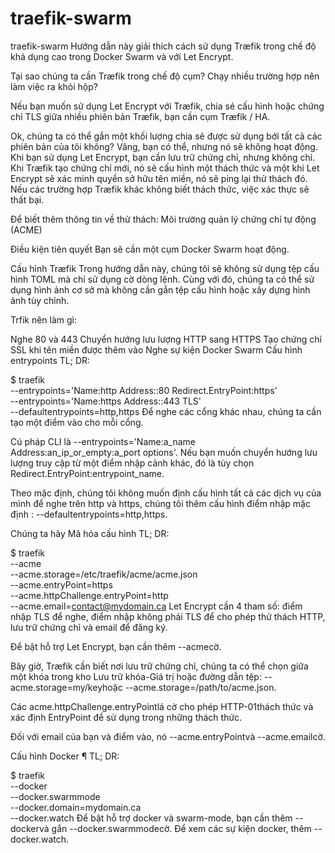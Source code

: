 # traefik-swarm
traefik-swarm
Hướng dẫn này giải thích cách sử dụng Træfik trong chế độ khả dụng cao trong Docker Swarm và với Let Encrypt.

Tại sao chúng ta cần Træfik trong chế độ cụm? Chạy nhiều trường hợp nên làm việc ra khỏi hộp?

Nếu bạn muốn sử dụng Let Encrypt với Træfik, chia sẻ cấu hình hoặc chứng chỉ TLS giữa nhiều phiên bản Træfik, bạn cần cụm Træfik / HA.

Ok, chúng ta có thể gắn một khối lượng chia sẻ được sử dụng bởi tất cả các phiên bản của tôi không? Vâng, bạn có thể, nhưng nó sẽ không hoạt động. Khi bạn sử dụng Let Encrypt, bạn cần lưu trữ chứng chỉ, nhưng không chỉ. Khi Træfik tạo chứng chỉ mới, nó sẽ cấu hình một thách thức và một khi Let Encrypt sẽ xác minh quyền sở hữu tên miền, nó sẽ ping lại thử thách đó. Nếu các trường hợp Træfik khác không biết thách thức, việc xác thực sẽ thất bại.

Để biết thêm thông tin về thử thách: Môi trường quản lý chứng chỉ tự động (ACME)

Điều kiện tiên quyết 
Bạn sẽ cần một cụm Docker Swarm hoạt động.

Cấu hình Træfik 
Trong hướng dẫn này, chúng tôi sẽ không sử dụng tệp cấu hình TOML mà chỉ sử dụng cờ dòng lệnh. Cùng với đó, chúng ta có thể sử dụng hình ảnh cơ sở mà không cần gắn tệp cấu hình hoặc xây dựng hình ảnh tùy chỉnh.

Trfik nên làm gì:

Nghe 80 và 443
Chuyển hướng lưu lượng HTTP sang HTTPS
Tạo chứng chỉ SSL khi tên miền được thêm vào
Nghe sự kiện Docker Swarm
Cấu hình entrypoints 
TL; DR:


$ traefik \
    --entrypoints='Name:http Address::80 Redirect.EntryPoint:https' \
    --entrypoints='Name:https Address::443 TLS' \
    --defaultentrypoints=http,https
Để nghe các cổng khác nhau, chúng ta cần tạo một điểm vào cho mỗi cổng.

Cú pháp CLI là --entrypoints='Name:a_name Address:an_ip_or_empty:a_port options'. Nếu bạn muốn chuyển hướng lưu lượng truy cập từ một điểm nhập cảnh khác, đó là tùy chọn Redirect.EntryPoint:entrypoint_name.

Theo mặc định, chúng tôi không muốn định cấu hình tất cả các dịch vụ của mình để nghe trên http và https, chúng tôi thêm cấu hình điểm nhập mặc định : --defaultentrypoints=http,https.

Chúng ta hãy Mã hóa cấu hình 
TL; DR:


$ traefik \
    --acme \
    --acme.storage=/etc/traefik/acme/acme.json \
    --acme.entryPoint=https \
    --acme.httpChallenge.entryPoint=http \
    --acme.email=contact@mydomain.ca
Let Encrypt cần 4 tham số: điểm nhập TLS để nghe, điểm nhập không phải TLS để cho phép thử thách HTTP, lưu trữ chứng chỉ và email để đăng ký.

Để bật hỗ trợ Let Encrypt, bạn cần thêm --acmecờ.

Bây giờ, Træfik cần biết nơi lưu trữ chứng chỉ, chúng ta có thể chọn giữa một khóa trong kho Lưu trữ khóa-Giá trị hoặc đường dẫn tệp: --acme.storage=my/keyhoặc --acme.storage=/path/to/acme.json.

Các acme.httpChallenge.entryPointlá cờ cho phép HTTP-01thách thức và xác định EntryPoint để sử dụng trong những thách thức.

Đối với email của bạn và điểm vào, nó --acme.entryPointvà --acme.emailcờ.

Cấu hình Docker ¶
TL; DR:


$ traefik \
    --docker \
    --docker.swarmmode \
    --docker.domain=mydomain.ca \
    --docker.watch
Để bật hỗ trợ docker và swarm-mode, bạn cần thêm --dockervà gắn --docker.swarmmodecờ. Để xem các sự kiện docker, thêm --docker.watch.
